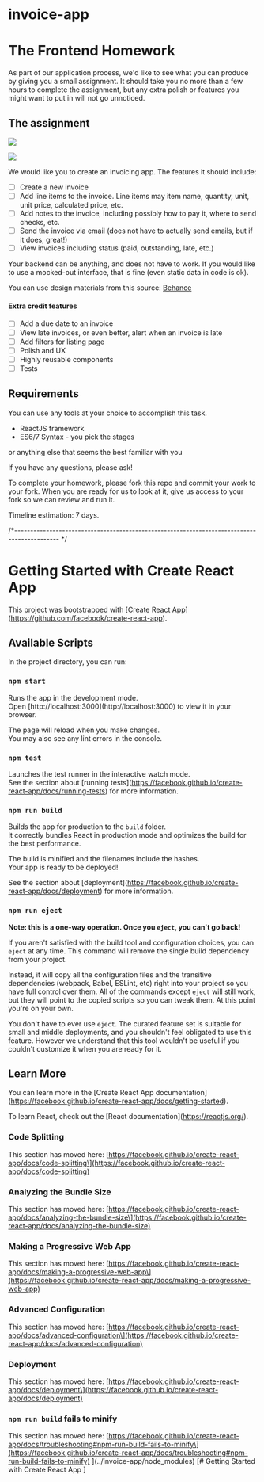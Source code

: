 # invoice-app
# The Frontend Homework

As part of our application process, we'd like to see what you can produce by giving you a small assignment. It should take you no more than a few hours to complete the assignment, but any extra polish or features you might want to put in will not go unnoticed.

## The assignment

![](assets/create-invoice.png)

![](assets/list-invoice.png)

We would like you to create an invoicing app. The features it should include:

 - [ ] Create a new invoice
 - [ ] Add line items to the invoice. 
   Line items may item name, quantity, unit, unit price, calculated price, etc.
 - [ ] Add notes to the invoice, including possibly how to pay it, where to send checks, etc.
 - [ ] Send the invoice via email (does not have to actually send emails, but if it does, great!)
 - [ ] View invoices including status (paid, outstanding, late, etc.)

Your backend can be anything, and does not have to work. If you would like to use a mocked-out interface, that is fine (even static data in code is ok).

You can use design materials from this source: [Behance](https://www.behance.net/gallery/190762531/Microinvoice-UIUX-Case-Study)

#### Extra credit features

 - [ ] Add a due date to an invoice
 - [ ] View late invoices, or even better, alert when an invoice is late
-  [ ] Add filters for listing page
 - [ ] Polish and UX
 - [ ] Highly reusable components
 - [ ] Tests

## Requirements

You can use any tools at your choice to accomplish this task.

- ReactJS framework
- ES6/7 Syntax - you pick the stages

or anything else that seems the best familiar with you

If you have any questions, please ask!

To complete your homework, please fork this repo and commit your work to your fork. When you are ready for us to look at it, give us access to your fork so we can review and run it.

Timeline estimation: 7 days.


/*-------------------------------------------------------------------------------------------- */

# Getting Started with Create React App

This project was bootstrapped with \[Create React App\](https://github.com/facebook/create-react-app).

## Available Scripts

In the project directory, you can run:

### `npm start`

Runs the app in the development mode.\
Open \[http://localhost:3000\](http://localhost:3000) to view it in your browser.

The page will reload when you make changes.\
You may also see any lint errors in the console.

### `npm test`

Launches the test runner in the interactive watch mode.\
See the section about \[running tests\](https://facebook.github.io/create-react-app/docs/running-tests) for more information.

### `npm run build`

Builds the app for production to the `build` folder.\
It correctly bundles React in production mode and optimizes the build for the best performance.

The build is minified and the filenames include the hashes.\
Your app is ready to be deployed!

See the section about \[deployment\](https://facebook.github.io/create-react-app/docs/deployment) for more information.

### `npm run eject`

**Note: this is a one-way operation. Once you `eject`, you can't go back!**

If you aren't satisfied with the build tool and configuration choices, you can `eject` at any time. This command will remove the single build dependency from your project.

Instead, it will copy all the configuration files and the transitive dependencies (webpack, Babel, ESLint, etc) right into your project so you have full control over them. All of the commands except `eject` will still work, but they will point to the copied scripts so you can tweak them. At this point you're on your own.

You don't have to ever use `eject`. The curated feature set is suitable for small and middle deployments, and you shouldn't feel obligated to use this feature. However we understand that this tool wouldn't be useful if you couldn't customize it when you are ready for it.

## Learn More

You can learn more in the \[Create React App documentation\](https://facebook.github.io/create-react-app/docs/getting-started).

To learn React, check out the \[React documentation\](https://reactjs.org/).

### Code Splitting

This section has moved here: \[https://facebook.github.io/create-react-app/docs/code-splitting\](https://facebook.github.io/create-react-app/docs/code-splitting)

### Analyzing the Bundle Size

This section has moved here: \[https://facebook.github.io/create-react-app/docs/analyzing-the-bundle-size\](https://facebook.github.io/create-react-app/docs/analyzing-the-bundle-size)

### Making a Progressive Web App

This section has moved here: \[https://facebook.github.io/create-react-app/docs/making-a-progressive-web-app\](https://facebook.github.io/create-react-app/docs/making-a-progressive-web-app)

### Advanced Configuration

This section has moved here: \[https://facebook.github.io/create-react-app/docs/advanced-configuration\](https://facebook.github.io/create-react-app/docs/advanced-configuration)

### Deployment

This section has moved here: \[https://facebook.github.io/create-react-app/docs/deployment\](https://facebook.github.io/create-react-app/docs/deployment)

### `npm run build` fails to minify

This section has moved here: \[https://facebook.github.io/create-react-app/docs/troubleshooting#npm-run-build-fails-to-minify\](https://facebook.github.io/create-react-app/docs/troubleshooting#npm-run-build-fails-to-minify)
](../invoice-app/node_modules) [# Getting Started with Create React App
]